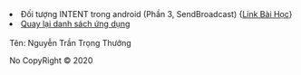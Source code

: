 <li><a>Đối tượng INTENT trong android (Phần 3, SendBroadcast)</a> {<a href="https://ngocminhtran.com/2018/11/05/doi-tuong-intent-trong-android-phan-3/">Link Bài Học</a>}</li>
<li><a href="https://github.com/thuongnguyen55/Bai-Tap-Android/blob/master/README.md">Quay lại danh sách ứng dụng</a></li>
<br />
<a>Tên: Nguyễn Trần Trọng Thưởng</a>
<p>No CopyRight &copy; 2020</p>
